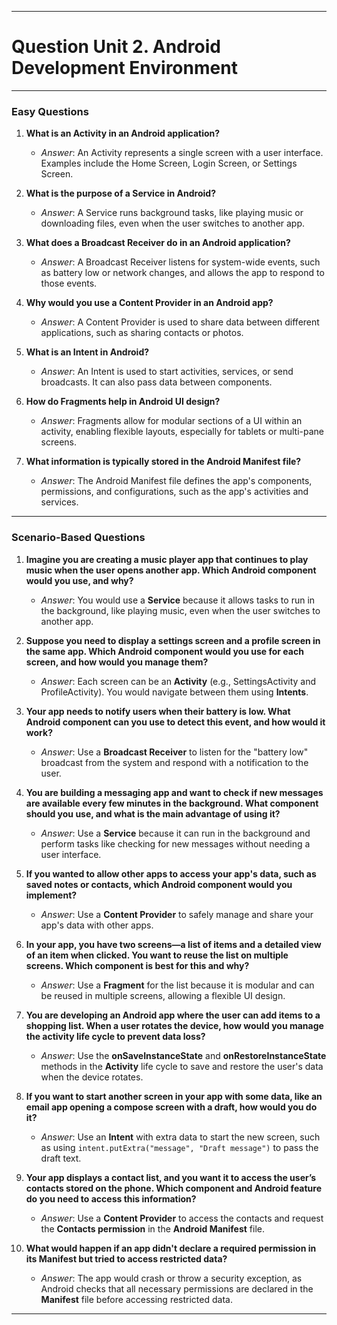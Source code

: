 
____
# Question Unit 2. Android Development Environment
___

### **Easy Questions**

1. **What is an Activity in an Android application?**
   - *Answer*: An Activity represents a single screen with a user interface. Examples include the Home Screen, Login Screen, or Settings Screen.

2. **What is the purpose of a Service in Android?**
   - *Answer*: A Service runs background tasks, like playing music or downloading files, even when the user switches to another app.

3. **What does a Broadcast Receiver do in an Android application?**
   - *Answer*: A Broadcast Receiver listens for system-wide events, such as battery low or network changes, and allows the app to respond to those events.

4. **Why would you use a Content Provider in an Android app?**
   - *Answer*: A Content Provider is used to share data between different applications, such as sharing contacts or photos.

5. **What is an Intent in Android?**
   - *Answer*: An Intent is used to start activities, services, or send broadcasts. It can also pass data between components.

6. **How do Fragments help in Android UI design?**
   - *Answer*: Fragments allow for modular sections of a UI within an activity, enabling flexible layouts, especially for tablets or multi-pane screens.

7. **What information is typically stored in the Android Manifest file?**
   - *Answer*: The Android Manifest file defines the app's components, permissions, and configurations, such as the app's activities and services.

---

### **Scenario-Based Questions**

1. **Imagine you are creating a music player app that continues to play music when the user opens another app. Which Android component would you use, and why?**
   - *Answer*: You would use a **Service** because it allows tasks to run in the background, like playing music, even when the user switches to another app.

2. **Suppose you need to display a settings screen and a profile screen in the same app. Which Android component would you use for each screen, and how would you manage them?**
   - *Answer*: Each screen can be an **Activity** (e.g., SettingsActivity and ProfileActivity). You would navigate between them using **Intents**.

3. **Your app needs to notify users when their battery is low. What Android component can you use to detect this event, and how would it work?**
   - *Answer*: Use a **Broadcast Receiver** to listen for the "battery low" broadcast from the system and respond with a notification to the user.

4. **You are building a messaging app and want to check if new messages are available every few minutes in the background. What component should you use, and what is the main advantage of using it?**
   - *Answer*: Use a **Service** because it can run in the background and perform tasks like checking for new messages without needing a user interface.

5. **If you wanted to allow other apps to access your app's data, such as saved notes or contacts, which Android component would you implement?**
   - *Answer*: Use a **Content Provider** to safely manage and share your app's data with other apps.

6. **In your app, you have two screens—a list of items and a detailed view of an item when clicked. You want to reuse the list on multiple screens. Which component is best for this and why?**
   - *Answer*: Use a **Fragment** for the list because it is modular and can be reused in multiple screens, allowing a flexible UI design.

7. **You are developing an Android app where the user can add items to a shopping list. When a user rotates the device, how would you manage the activity life cycle to prevent data loss?**
   - *Answer*: Use the **onSaveInstanceState** and **onRestoreInstanceState** methods in the **Activity** life cycle to save and restore the user's data when the device rotates.

8. **If you want to start another screen in your app with some data, like an email app opening a compose screen with a draft, how would you do it?**
   - *Answer*: Use an **Intent** with extra data to start the new screen, such as using `intent.putExtra("message", "Draft message")` to pass the draft text.

9. **Your app displays a contact list, and you want it to access the user’s contacts stored on the phone. Which component and Android feature do you need to access this information?**
   - *Answer*: Use a **Content Provider** to access the contacts and request the **Contacts permission** in the **Android Manifest** file.

10. **What would happen if an app didn't declare a required permission in its Manifest but tried to access restricted data?**
    - *Answer*: The app would crash or throw a security exception, as Android checks that all necessary permissions are declared in the **Manifest** file before accessing restricted data.

---
